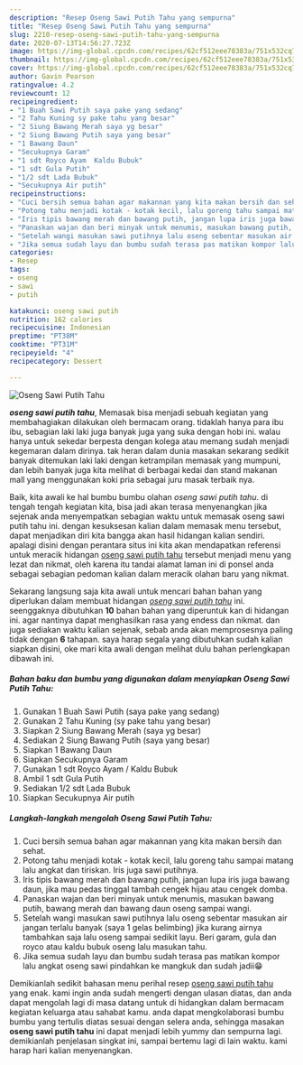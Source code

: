 ```yaml
---
description: "Resep Oseng Sawi Putih Tahu yang sempurna"
title: "Resep Oseng Sawi Putih Tahu yang sempurna"
slug: 2210-resep-oseng-sawi-putih-tahu-yang-sempurna
date: 2020-07-13T14:56:27.723Z
image: https://img-global.cpcdn.com/recipes/62cf512eee78383a/751x532cq70/oseng-sawi-putih-tahu-foto-resep-utama.jpg
thumbnail: https://img-global.cpcdn.com/recipes/62cf512eee78383a/751x532cq70/oseng-sawi-putih-tahu-foto-resep-utama.jpg
cover: https://img-global.cpcdn.com/recipes/62cf512eee78383a/751x532cq70/oseng-sawi-putih-tahu-foto-resep-utama.jpg
author: Gavin Pearson
ratingvalue: 4.2
reviewcount: 12
recipeingredient:
- "1 Buah Sawi Putih saya pake yang sedang"
- "2 Tahu Kuning sy pake tahu yang besar"
- "2 Siung Bawang Merah saya yg besar"
- "2 Siung Bawang Putih saya yang besar"
- "1 Bawang Daun"
- "Secukupnya Garam"
- "1 sdt Royco Ayam  Kaldu Bubuk"
- "1 sdt Gula Putih"
- "1/2 sdt Lada Bubuk"
- "Secukupnya Air putih"
recipeinstructions:
- "Cuci bersih semua bahan agar makannan yang kita makan bersih dan sehat."
- "Potong tahu menjadi kotak - kotak kecil, lalu goreng tahu sampai matang lalu angkat dan tiriskan. Iris juga sawi putihnya."
- "Iris tipis bawang merah dan bawang putih, jangan lupa iris juga bawang daun, jika mau pedas tinggal tambah cengek hijau atau cengek domba."
- "Panaskan wajan dan beri minyak untuk menumis, masukan bawang putih, bawang merah dan bawang daun oseng sampai wangi."
- "Setelah wangi masukan sawi putihnya lalu oseng sebentar masukan air jangan terlalu banyak (saya 1 gelas belimbing) jika kurang airnya tambahkan saja lalu oseng sampai sedikit layu. Beri garam, gula dan royco atau kaldu bubuk oseng lalu masukan tahu."
- "Jika semua sudah layu dan bumbu sudah terasa pas matikan kompor lalu angkat oseng sawi pindahkan ke mangkuk dan sudah jadii😁"
categories:
- Resep
tags:
- oseng
- sawi
- putih

katakunci: oseng sawi putih 
nutrition: 162 calories
recipecuisine: Indonesian
preptime: "PT38M"
cooktime: "PT31M"
recipeyield: "4"
recipecategory: Dessert

---
```



![Oseng Sawi Putih Tahu](https://img-global.cpcdn.com/recipes/62cf512eee78383a/751x532cq70/oseng-sawi-putih-tahu-foto-resep-utama.jpg)

<b><i>oseng sawi putih tahu</i></b>, Memasak bisa menjadi sebuah kegiatan yang membahagiakan dilakukan oleh bermacam orang. tidaklah hanya para ibu ibu, sebagian laki laki juga banyak juga yang suka dengan hobi ini. walau hanya untuk sekedar berpesta dengan kolega atau memang sudah menjadi kegemaran dalam dirinya. tak heran dalam dunia masakan sekarang sedikit banyak ditemukan laki laki dengan ketrampilan memasak yang mumpuni, dan lebih banyak juga kita melihat di berbagai kedai dan stand makanan mall yang menggunakan koki pria sebagai juru masak terbaik nya.



Baik, kita awali ke hal bumbu bumbu olahan <i>oseng sawi putih tahu</i>. di tengah tengah kegiatan kita, bisa jadi akan terasa menyenangkan jika sejenak anda menyempatkan sebagian waktu untuk memasak oseng sawi putih tahu ini. dengan kesuksesan kalian dalam memasak menu tersebut, dapat menjadikan diri kita bangga akan hasil hidangan kalian sendiri. apalagi disini dengan perantara situs ini kita akan mendapatkan referensi untuk meracik hidangan <u>oseng sawi putih tahu</u> tersebut menjadi menu yang lezat dan nikmat, oleh karena itu tandai alamat laman ini di ponsel anda sebagai sebagian pedoman kalian dalam meracik olahan baru yang nikmat.


Sekarang langsung saja kita awali untuk mencari bahan bahan yang diperlukan dalam membuat hidangan <u><i>oseng sawi putih tahu</i></u> ini. seenggaknya dibutuhkan <b>10</b> bahan bahan yang diperuntuk kan di hidangan ini. agar nantinya dapat menghasilkan rasa yang endess dan nikmat. dan juga sediakan waktu kalian sejenak, sebab anda akan memprosesnya paling tidak dengan <b>6</b> tahapan. saya harap segala yang dibutuhkan sudah kalian siapkan disini, oke mari kita awali dengan melihat dulu bahan perlengkapan dibawah ini.

<!--inarticleads1-->

##### Bahan baku dan bumbu yang digunakan dalam menyiapkan Oseng Sawi Putih Tahu:

1. Gunakan 1 Buah Sawi Putih (saya pake yang sedang)
1. Gunakan 2 Tahu Kuning (sy pake tahu yang besar)
1. Siapkan 2 Siung Bawang Merah (saya yg besar)
1. Sediakan 2 Siung Bawang Putih (saya yang besar)
1. Siapkan 1 Bawang Daun
1. Siapkan Secukupnya Garam
1. Gunakan 1 sdt Royco Ayam / Kaldu Bubuk
1. Ambil 1 sdt Gula Putih
1. Sediakan 1/2 sdt Lada Bubuk
1. Siapkan Secukupnya Air putih




<!--inarticleads2-->

##### Langkah-langkah mengolah Oseng Sawi Putih Tahu:

1. Cuci bersih semua bahan agar makannan yang kita makan bersih dan sehat.
1. Potong tahu menjadi kotak - kotak kecil, lalu goreng tahu sampai matang lalu angkat dan tiriskan. Iris juga sawi putihnya.
1. Iris tipis bawang merah dan bawang putih, jangan lupa iris juga bawang daun, jika mau pedas tinggal tambah cengek hijau atau cengek domba.
1. Panaskan wajan dan beri minyak untuk menumis, masukan bawang putih, bawang merah dan bawang daun oseng sampai wangi.
1. Setelah wangi masukan sawi putihnya lalu oseng sebentar masukan air jangan terlalu banyak (saya 1 gelas belimbing) jika kurang airnya tambahkan saja lalu oseng sampai sedikit layu. Beri garam, gula dan royco atau kaldu bubuk oseng lalu masukan tahu.
1. Jika semua sudah layu dan bumbu sudah terasa pas matikan kompor lalu angkat oseng sawi pindahkan ke mangkuk dan sudah jadii😁




Demikianlah sedikit bahasan menu perihal resep <u>oseng sawi putih tahu</u> yang enak. kami ingin anda sudah mengerti dengan ulasan diatas, dan anda dapat mengolah lagi di masa datang untuk di hidangkan dalam bermacam kegiatan keluarga atau sahabat kamu. anda dapat mengkolaborasi bumbu bumbu yang tertulis diatas sesuai dengan selera anda, sehingga masakan <b>oseng sawi putih tahu</b> ini dapat menjadi lebih yummy dan sempurna lagi. demikianlah penjelasan singkat ini, sampai bertemu lagi di lain waktu. kami harap hari kalian menyenangkan.

